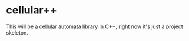 # cellular++

This will be a cellular automata library in C++, right now it's just a project skeleton.
